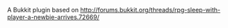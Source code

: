A Bukkit plugin based on http://forums.bukkit.org/threads/rpg-sleep-with-player-a-newbie-arrives.72669/
